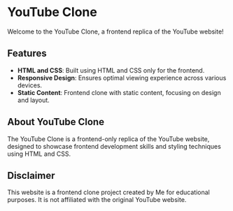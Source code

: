 # YouTube Clone

Welcome to the YouTube Clone, a frontend replica of the YouTube website!

## Features

- **HTML and CSS**: Built using HTML and CSS only for the frontend.
- **Responsive Design**: Ensures optimal viewing experience across various devices.
- **Static Content**: Frontend clone with static content, focusing on design and layout.

## About YouTube Clone

The YouTube Clone is a frontend-only replica of the YouTube website, designed to showcase frontend development skills and styling techniques using HTML and CSS.

## Disclaimer

This website is a frontend clone project created by Me for educational purposes. It is not affiliated with the original YouTube website.

